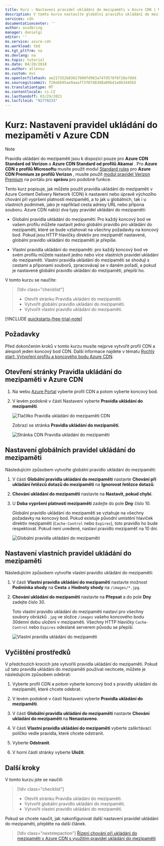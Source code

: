 ```yaml
---
title: Kurz – Nastavení pravidel ukládání do mezipaměti v Azure CDN | Microsoft Docs
description: V tomto kurzu nastavíte globální pravidlo ukládání do mezipaměti v Azure CDN a vlastní pravidlo ukládání do mezipaměti.
services: cdn
documentationcenter: ''
author: asudbring
manager: danielgi
editor: ''
ms.service: azure-cdn
ms.workload: tbd
ms.tgt_pltfrm: na
ms.devlang: na
ms.topic: tutorial
ms.date: 04/20/2018
ms.author: allensu
ms.custom: mvc
ms.openlocfilehash: ae217352b83617600fd983a747d578f8f28e7ddd
ms.sourcegitcommit: f28ebb95ae9aaaff3f87d8388a09b41e0b3445b5
ms.translationtype: MT
ms.contentlocale: cs-CZ
ms.lasthandoff: 03/29/2021
ms.locfileid: "92779233"
---
```

# <a name="tutorial-set-azure-cdn-caching-rules"></a>Kurz: Nastavení pravidel ukládání do mezipaměti v Azure CDN

> [!NOTE] 
> Pravidla ukládání do mezipaměti jsou k dispozici pouze pro **Azure CDN Standard od Verizon** a **Azure CDN Standard od profilů Akamai** . Pro **Azure CDN z profilů Microsoftu** musíte použít modul [Standard rules](cdn-standard-rules-engine-reference.md) pro **Azure CDN Premium ze profilů Verizon** , musíte použít [modul pravidel Verizon Premium](./cdn-verizon-premium-rules-engine.md) na portálu pro **správu** pro podobné funkce.
 

Tento kurz popisuje, jak můžete použít pravidla ukládání do mezipaměti v Azure Content Delivery Network (CDN) k nastavení nebo úpravě výchozího chování při vypršení platnosti mezipaměti, a to jak u globálních, tak i u vlastních podmínek, jako je například cesta adresy URL nebo přípona souboru. Azure CDN nabízí dva typy pravidel ukládání do mezipaměti:
- Globální pravidla ukládání do mezipaměti: Pro každý koncový bod ve vašem profilu můžete nastavit jedno globální pravidlo pro ukládání do mezipaměti, které se bude vztahovat na všechny požadavky na koncový bod. Pokud jsou HTTP hlavičky direktiv pro mezipaměť nastavené, globální pravidlo ukládání do mezipaměti je přepíše.

- Vlastní pravidla ukládání do mezipaměti: pro každý koncový bod ve svém profilu můžete nastavit jedno nebo více vlastních pravidel ukládání do mezipaměti. Vlastní pravidla ukládání do mezipaměti se shodují s cestami a příponami souborů, zpracovávají se v daném pořadí, a pokud je nastavené globální pravidlo ukládání do mezipaměti, přepíší ho. 

V tomto kurzu se naučíte:
> [!div class="checklist"]
> - Otevřít stránku Pravidla ukládání do mezipaměti.
> - Vytvořit globální pravidlo ukládání do mezipaměti.
> - Vytvořit vlastní pravidlo ukládání do mezipaměti.

[!INCLUDE [quickstarts-free-trial-note](../../includes/quickstarts-free-trial-note.md)]

## <a name="prerequisites"></a>Požadavky

Před dokončením kroků v tomto kurzu musíte nejprve vytvořit profil CDN a alespoň jeden koncový bod CDN. Další informace najdete v tématu [Rychlý start: Vytvoření profilu a koncového bodu Azure CDN](cdn-create-new-endpoint.md).

## <a name="open-the-azure-cdn-caching-rules-page"></a>Otevření stránky Pravidla ukládání do mezipaměti v Azure CDN

1. Na webu [Azure Portal](https://portal.azure.com) vyberte profil CDN a potom vyberte koncový bod.

2. V levém podokně v části Nastavení vyberte **Pravidla ukládání do mezipaměti**.

   ![Tlačítko Pravidla ukládání do mezipaměti CDN](./media/cdn-caching-rules/cdn-caching-rules-btn.png)

   Zobrazí se stránka **Pravidla ukládání do mezipaměti**.

   ![Stránka CDN Pravidla ukládání do mezipaměti](./media/cdn-caching-rules/cdn-caching-rules-page.png)


## <a name="set-global-caching-rules"></a>Nastavení globálních pravidel ukládání do mezipaměti

Následujícím způsobem vytvořte globální pravidlo ukládání do mezipaměti:

1. V části **Globální pravidla ukládání do mezipaměti** nastavte **Chování při ukládání řetězců dotazů do mezipaměti** na **Ignorovat řetězce dotazů**.

2. **Chování ukládání do mezipaměti** nastavte na **Nastavit, pokud chybí**.
       
3. U **Doba vypršení platnosti mezipaměti** zadejte do pole **Dny** číslo 10.

    Globální pravidlo ukládání do mezipaměti se vztahuje na všechny požadavky na koncový bod. Pokud existuje původní umístění hlaviček direktiv mezipaměti (`Cache-Control` nebo `Expires`), toto pravidlo ho bude respektovat. Pokud není uvedené, nastaví pravidlo mezipaměť na 10 dní. 

    ![Globální pravidla ukládání do mezipaměti](./media/cdn-caching-rules/cdn-global-caching-rules.png)

## <a name="set-custom-caching-rules"></a>Nastavení vlastních pravidel ukládání do mezipaměti

Následujícím způsobem vytvořte vlastní pravidlo ukládání do mezipaměti:

1. V části **Vlastní pravidla ukládání do mezipaměti** nastavte možnost **Podmínka shody** na **Cesta** a **Hodnoty shody** na `/images/*.jpg`.
    
2. **Chování ukládání do mezipaměti** nastavte na **Přepsat** a do pole **Dny** zadejte číslo 30.
       
    Toto vlastní pravidlo ukládání do mezipaměti nastaví pro všechny soubory obrázků `.jpg` ve složce `/images` vašeho koncového bodu 30denní dobu uložení v mezipaměti. Všechny HTTP hlavičky `Cache-Control` nebo `Expires` odeslané serverem původu se přepíší.

    ![Vlastní pravidla ukládání do mezipaměti](./media/cdn-caching-rules/cdn-custom-caching-rules.png)

    
## <a name="clean-up-resources"></a>Vyčištění prostředků

V předchozích krocích jste vytvořili pravidla ukládání do mezipaměti. Pokud už tato pravidla ukládání do mezipaměti používat nechcete, můžete je následujícím způsobem odebrat:
 
1. Vyberte profil CDN a potom vyberte koncový bod s pravidly ukládání do mezipaměti, které chcete odebrat.

2. V levém podokně v části Nastavení vyberte **Pravidla ukládání do mezipaměti**.

3. V části **Globální pravidla ukládání do mezipaměti** nastavte **Chování ukládání do mezipaměti** na **Nenastaveno**.
 
4. V části **Vlastní pravidla ukládání do mezipaměti** vyberte zaškrtávací políčko vedle pravidla, které chcete odstranit.

5. Vyberte **Odstranit**.

6. V horní části stránky vyberte **Uložit**.


## <a name="next-steps"></a>Další kroky

V tomto kurzu jste se naučili:

> [!div class="checklist"]
> - Otevřít stránku Pravidla ukládání do mezipaměti.
> - Vytvořit globální pravidlo ukládání do mezipaměti.
> - Vytvořit vlastní pravidlo ukládání do mezipaměti.

Pokud se chcete naučit, jak nakonfigurovat další nastavení pravidel ukládání do mezipaměti, přejděte na další článek.

> [!div class="nextstepaction"]
> [Řízení chování při ukládání do mezipaměti v Azure CDN s využitím pravidel ukládání do mezipaměti](cdn-caching-rules.md)